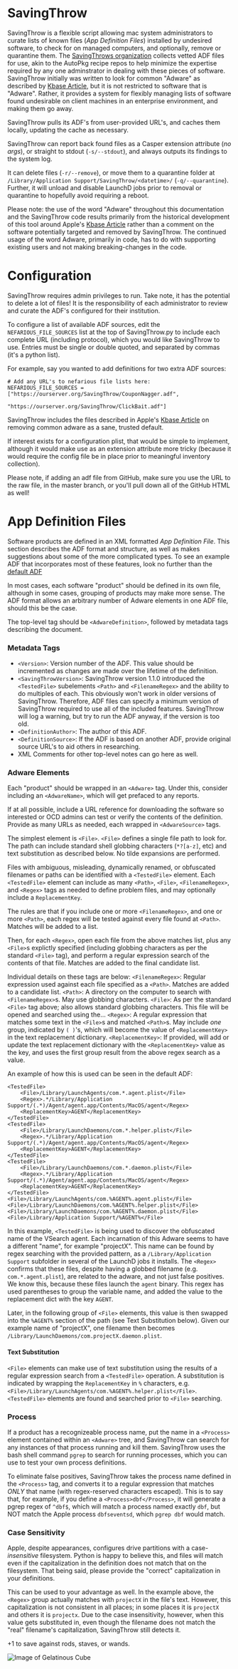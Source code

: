 SavingThrow
===========
SavingThrow is a flexible script allowing mac system administrators to curate lists of known files (*App Definition Files*) installed by undesired software, to check for on managed computers, and optionally, remove or quarantine them. The [SavingThrows organization](https://github.com/SavingThrows/AdwareDefinitionFiles) collects vetted ADF files for use, akin to the AutoPkg recipe repos to help minimize the expertise required by any one adminstrator in dealing with these pieces of software. SavingThrow initially was written to look for common "Adware" as described by [Kbase Article](https://support.apple.com/en-us/ht203987), but it is not restricted to software that is "Adware". Rather, it provides a system for flexibly managing lists of software found undesirable on client machines in an enterprise environment, and making them go away.

SavingThrow pulls its ADF's from user-provided URL's, and caches them locally,
updating the cache as necessary.

SavingThrow can report back found files as a Casper extension attribute (*no args*), or straight to stdout (`-s/--stdout`), and always outputs its findings to the system log.

It can delete files (`-r/--remove`), or move them to a quarantine folder at `/Library/Application Support/SavingThrow/<datetime>/` (`-q/--quarantine`). Further, it will unload and disable LaunchD jobs prior to removal or quarantine to hopefully avoid requiring a reboot.

Please note: the use of the word "Adware" throughout this documentation and
the SavingThrow code results primarily from the historical development of this
tool around Apple's [Kbase Article](https://support.apple.com/en-us/ht203987)
rather than a comment on the software potentially targeted and removed by
SavingThrow. The continued usage of the word Adware, primarily in code, has
to do with supporting existing users and not making breaking-changes in
the code.

Configuration
=============
SavingThrow requires admin privileges to run. Take note, it has the potential
to delete a lot of files! It is the responsibility of each administrator to
review and curate the ADF's configured for their institution.

To configure a list of available ADF sources, edit the `NEFARIOUS_FILE_SOURCES` list at the top of SavingThrow.py to include each complete URL (including protocol), which you would like SavingThrow to use. Entries must be single or double quoted, and separated by commas (it's a python list).

For example, say you wanted to add definitions for two extra ADF sources:
```
# Add any URL's to nefarious file lists here:
NEFARIOUS_FILE_SOURCES = ["https://ourserver.org/SavingThrow/CouponNagger.adf",
						  "https://ourserver.org/SavingThrow/ClickBait.adf"]
```

SavingThrow includes the files described in Apple's
[Kbase Article](https://support.apple.com/en-us/ht203987) on removing common
adware as a sane, trusted default.

If interest exists for a configuration plist, that would be simple to
implement, although it would make use as an extension attribute more tricky
(because it would require the config file be in place prior to meaningful
inventory collection).

Please note, if adding an adf file from GitHub, make sure you use the URL to
the raw file, in the master branch, or you'll pull down all of the GitHub HTML
as well! 

App Definition Files
=======================
Software products are defined in an XML formatted *App Definition File*. This
section describes the ADF format and structure, as well as makes suggestions
about some of the more complicated types. To see an example ADF that
incorporates most of these features, look no further than the [default ADF]()

In most cases, each software "product" should be defined in its own file,
although in some cases, grouping of products may make more sense. The ADF
format allows an arbitrary number of Adware elements in one ADF file, should
this be the case.

The top-level tag should be `<AdwareDefinition>`, followed by metadata tags describing the document.
### Metadata Tags
- `<Version>`: Version number of the ADF. This value should be incremented as
  changes are made over the lifetime of the definition.
- `<SavingThrowVersion>`: SavingThrow version 1.1.0 introduced the `<TestedFile>` subelements `<Path>` and `<FilenameRegex>` and the ability to do multiples of each. This obviously won't work in older versions of SavingThrow. Therefore, ADF files can specify a minimum version of SavingThrow required to use all of the included features. SavingThrow will log a warning, but try to run the ADF anyway, if the version is too old.
- `<DefinitionAuthor>`: The author of this ADF.
- `<DefinitionSource>`: If the ADF is based on another ADF, provide original source URL's to aid others in researching.
- XML Comments for other top-level notes can go here as well.

### Adware Elements
Each "product" should be wrapped in an `<Adware>` tag.
Under this, consider including an `<AdwareName>`, which will get prefaced to
any reports.

If at all possible, include a URL reference for downloading the software so
interested or OCD admins can test or verify the contents of the definition.
Provide as many URLs as needed, each wrapped in `<AdwareSource>` tags.

The simplest element is `<File>`. `<File>` defines a single file path to look
for. The path can include standard shell globbing characters (`*?[a-z]`, etc)
and text substitution as described below. No tilde expansions are performed.

Files with ambiguous, misleading, dynamically renamed, or obfuscated filenames
or paths can be identified with a `<TestedFile>` element. Each `<TestedFile>`
element can include as many `<Path>`, `<File>`, `<FilenameRegex>`, and
`<Regex>` tags as needed to define problem files, and may optionally include a
`ReplacementKey`.

The rules are that if you include one or more `<FilenameRegex>`, and one or
more `<Path>`, each regex will be tested against every file found at
`<Path>`.  Matches will be added to a list.

Then, for each `<Regex>`, open each file from the above matches list, plus any
`<File>`s explictly specified (including globbing characters as per the
standard `<File>` tag), and perform a regular expression search of the contents
of that file. Matches are added to the final candidate list.

Individual details on these tags are below:
`<FilenameRegex>`: Regular expression used against each file specified as a `<Path>`. Matches are added to a candidate list.
`<Path>`: A directory on the computer to search with `<FilenameRegex>`s. May use globbing characters.
`<File>`: As per the standard `<File>` tag above; also allows standard globbing characters. This file will be opened and searched using the...
`<Regex>`: A regular expression that matches some text in the `<File>`s and matched `<Path>`s. May include *one* group, indicated by `( )`'s, which will become the value of `<ReplacementKey>` in the text replacement dictionary.
`<ReplacementKey>`: If provided, will add or update the text replacement dictionary with the `<ReplacementKey>` value as the key, and uses the first group result from the above regex search as a value.

An example of how this is used can be seen in the default ADF:
```
<TestedFile>
	<File>/Library/LaunchAgents/com.*.agent.plist</File>
	<Regex>.*/Library/Application Support/(.*)/Agent/agent.app/Contents/MacOS/agent</Regex>
	<ReplacementKey>AGENT</ReplacementKey>
</TestedFile>
<TestedFile>
	<File>/Library/LaunchDaemons/com.*.helper.plist</File>
	<Regex>.*/Library/Application Support/(.*)/Agent/agent.app/Contents/MacOS/agent</Regex>
	<ReplacementKey>AGENT</ReplacementKey>
</TestedFile>
<TestedFile>
	<File>/Library/LaunchDaemons/com.*.daemon.plist</File>
	<Regex>.*/Library/Application Support/(.*)/Agent/agent.app/Contents/MacOS/agent</Regex>
	<ReplacementKey>AGENT</ReplacementKey>
</TestedFile>
<File>/Library/LaunchAgents/com.%AGENT%.agent.plist</File>
<File>/Library/LaunchDaemons/com.%AGENT%.helper.plist</File>
<File>/Library/LaunchDaemons/com.%AGENT%.daemon.plist</File>
<File>/Library/Application Support/%AGENT%</File>
```
In this example, `<TestedFile>` is being used to discover the obfuscated name
of the VSearch agent. Each incarnation of this Adware seems to have a different
"name", for example "projectX". This name can be found by regex searching with
the provided pattern, as a `/Library/Application Support` subfolder in several
of the LaunchD jobs it installs. The `<Regex>` confirms that these files,
despite having a globbed filename (e.g. `com.*.agent.plist`), are related to
the adware, and not just false positives. We know this, because these files
launch the `agent` binary. This regex has used parentheses to group the
variable name, and added the value to the replacement dict with the key
`AGENT`.

Later, in the following group of `<File>` elements, this value is then swapped
into the `%AGENT%` section of the path (see Text Substitution below). Given our
example name of "projectX", one filename then becomes
`/Library/LaunchDaemons/com.projectX.daemon.plist`.

#### Text Substitution
`<File>` elements can make use of text substitution using the results of a
regular expression search from a `<TestedFile>` operation. A substitution is
indicated by wrapping the `ReplacementKey` in `%` characters, e.g.
`<File>/Library/LaunchAgents/com.%AGENT%.helper.plist</File>`. `<TestedFile>`
elements are found and searched prior to `<File>` searching.

### Process
If a product has a recognizeable process name, put the name in a `<Process>`
element contained within an `<Adware>` tree, and SavingThrow can search for any
instances of that process running and kill them. SavingThrow uses the bash
shell command `pgrep` to search for running processes, which you can use to
test your own process definitions.

To eliminate false positives, SavingThrow takes the process name defined in the
`<Process>` tag, and converts it to a regular expression that matches *ONLY*
that name (with regex-reserved characters escaped). This is to say that, for
example, if you define a `<Process>dbf</Process>`, it will generate a pgrep
regex of `^dbf$`, which will match a process named exactly `dbf`, but NOT match
the Apple process `dbfseventsd`, which `pgrep dbf` would match.

### Case Sensitivity
Apple, despite appearances, configures drive partitions with a
case-*insensitive* filesystem. Python is happy to believe this, and files will
match even if the capitalization in the definition does not match that on the
filesystem. That being said, please provide the "correct" capitalization in
your definitions.

This can be used to your advantage as well. In the example above, the `<Regex>`
group actually matches with `projectX` in the file's text. However, this
capitalization is not consistent in all places; in some places it is `projectX`
and others it is `projectx`. Due to the case insensitivity, however, when this
value gets substituted in, even though the filename does not match the "real"
filename's capitalization, SavingThrow still detects it.

+1 to save against rods, staves, or wands.

![Image of Gelatinous Cube](http://media.tumblr.com/1f75ab89cd54f34d7441afb1bf4442c3/tumblr_inline_mzsyks2vh31qfgehu.png)
